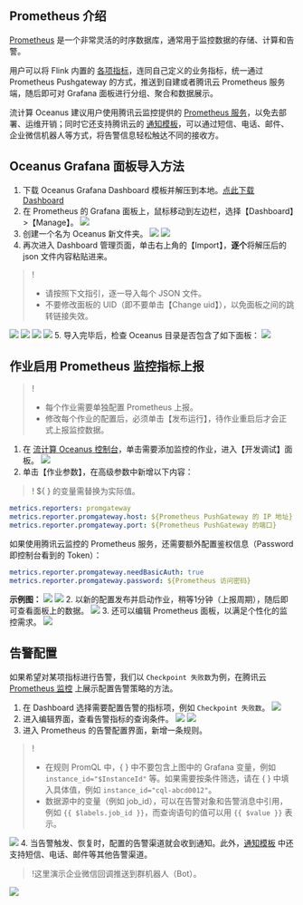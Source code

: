## Prometheus 介绍
[Prometheus](https://prometheus.io/) 是一个非常灵活的时序数据库，通常用于监控数据的存储、计算和告警。

用户可以将 Flink 内置的 [各项指标](https://ci.apache.org/projects/flink/flink-docs-release-1.11/zh/monitoring/metrics.html)，连同自己定义的业务指标，统一通过 Prometheus Pushgateway 的方式，推送到自建或者腾讯云 Prometheus 服务端，随后即可对 Grafana 面板进行分组、聚合和数据展示。

流计算 Oceanus 建议用户使用腾讯云监控提供的 [Prometheus 服务](https://ci.apache.org/projects/flink/flink-docs-release-1.11/zh/monitoring/metrics.html)，以免去部署、运维开销；同时它还支持腾讯云的 [通知模板](https://console.cloud.tencent.com/monitor/alarm2/notice)，可以通过短信、电话、邮件、企业微信机器人等方式，将告警信息轻松触达不同的接收方。

## Oceanus Grafana 面板导入方法
1. 下载 Oceanus Grafana Dashboard 模板并解压到本地。[点此下载 Dashboard](https://oceanus-public-1257058918.cos.ap-guangzhou.myqcloud.com/Oceanus-Prometheus-Dashboard.zip)
2. 在 Prometheus 的 Grafana 面板上，鼠标移动到左边栏，选择【Dashboard】>【Manage】。
![](https://main.qcloudimg.com/raw/0e5e67edfb521542060481c38e89da90.png)
3. 创建一个名为 Oceanus 新文件夹。
![](https://main.qcloudimg.com/raw/26e7e894ebca1b3e90e640346cba80f9.png)
![](https://main.qcloudimg.com/raw/5102f4b6a2fe7dd3e6d10bfacae2e396.png)
4. 再次进入 Dashboard 管理页面，单击右上角的【Import】，**逐个**将解压后的 json 文件内容粘贴进来。
> !
>- 请按照下文指引，逐一导入每个 JSON 文件。
>- 不要修改面板的 UID（即不要单击【Change uid】），以免面板之间的跳转链接失效。
>
![](https://main.qcloudimg.com/raw/262bcf13814f254c8eac922e62a81852.png)
![](https://main.qcloudimg.com/raw/759669c559e55f37714737e007380662.png)
![](https://main.qcloudimg.com/raw/44005a8e64cf3894797822f0fc33850c.png)
![](https://main.qcloudimg.com/raw/b2d1bf6f66119417b8bb66a2e1a34ba6.png)
5. 导入完毕后，检查 Oceanus 目录是否包含了如下面板：
![](https://main.qcloudimg.com/raw/a37a60bd782ba76dc485ff463f335afa.png)

## 作业启用 Prometheus 监控指标上报
> !
>- 每个作业需要单独配置 Prometheus 上报。
>- 修改每个作业的配置后，必须单击【发布运行】，待作业重启后才会正式上报监控数据。

1. 在 [流计算 Oceanus 控制台](https://console.cloud.tencent.com/oceanus/job)，单击需要添加监控的作业，进入【开发调试】面板。
![](https://main.qcloudimg.com/raw/469266f4c077fa0584113f8bc231f037.png)
2. 单击【作业参数】，在高级参数中新增以下内容：
> ! ${ } 的变量需替换为实际值。
> 
```yaml
metrics.reporters: promgateway
metrics.reporter.promgateway.host: ${Prometheus PushGateway 的 IP 地址}
metrics.reporter.promgateway.port: ${Prometheus PushGateway 的端口}
```
 如果使用腾讯云监控的 Prometheus 服务，还需要额外配置鉴权信息（Password 即控制台看到的 Token）：
```yaml
metrics.reporter.promgateway.needBasicAuth: true
metrics.reporter.promgateway.password: ${Prometheus 访问密码}
```
 **示例图：**
![](https://main.qcloudimg.com/raw/019b01c2e4d56e7399816f76b34b23e4.png)
![](https://main.qcloudimg.com/raw/2a1db02466c191e91c03bd602b98d6e5.png)
2. 以新的配置发布并启动作业，稍等1分钟（上报周期），随后即可查看面板上的数据。
![](https://main.qcloudimg.com/raw/740638bdbdefa2d860d0afbfb623a278.png)
3. 还可以编辑 Prometheus 面板，以满足个性化的监控需求。
![](https://main.qcloudimg.com/raw/dd37f3ee4b18cdf931e49f31d733b29e.png)

## 告警配置
如果希望对某项指标进行告警，我们以 `Checkpoint 失败数`为例，在腾讯云 [Prometheus 监控](https://console.cloud.tencent.com/monitor/prometheus) 上展示配置告警策略的方法。
1. 在 Dashboard 选择需要配置告警的指标项，例如 `Checkpoint 失败数`。
![](https://main.qcloudimg.com/raw/91e6fbec75b5b271767b7e7ef5492a27.png)
2. 进入编辑界面，查看告警指标的查询条件。
![](https://main.qcloudimg.com/raw/7e9968d3b9f6d4ae982979a7a626571b.png)
![](https://main.qcloudimg.com/raw/617f95916d5f5eb2aa13e4781e411a57.png)
3. 进入 Prometheus 的告警配置界面，新增一条规则。
> ! 
>- 在规则 PromQL 中，{ } 中不要包含上图中的 Grafana 变量，例如 `instance_id="$InstanceId"` 等。如果需要按条件筛选，请在 { } 中填入具体值，例如 `instance_id="cql-abcd0012"`。
>- 数据源中的变量（例如 job_id），可以在告警对象和告警消息中引用，例如 `{{ $labels.job_id }}`，而查询语句的值可以用 `{{ $value }}` 表示。
> 
![](https://main.qcloudimg.com/raw/ec1b90b289b6a92e816e03c579a51e1f.png)
4. 当告警触发、恢复时，配置的告警渠道就会收到通知。此外，[通知模板](https://console.cloud.tencent.com/monitor/alarm2/notice) 中还支持短信、电话、邮件等其他告警渠道。
> !这里演示企业微信回调推送到群机器人（Bot）。
> 
![](https://main.qcloudimg.com/raw/a30e7fcb7a181fed581c9e7901905e32.png)
